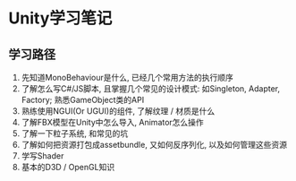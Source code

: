 # Unity学习笔记

## 学习路径

1. 先知道MonoBehaviour是什么, 已经几个常用方法的执行顺序
2. 了解怎么写C\#/JS脚本, 且掌握几个常见的设计模式: 如Singleton, Adapter, Factory; 熟悉GameObject类的API
3. 熟练使用NGUI\(Or UGUI\)的组件, 了解纹理 / 材质是什么
4. 了解FBX模型在Unity中怎么导入, Animator怎么操作
5. 了解一下粒子系统, 和常见的坑
6. 了解如何把资源打包成assetbundle, 又如何反序列化, 以及如何管理这些资源
7. 学写Shader
8. 基本的D3D / OpenGL知识



